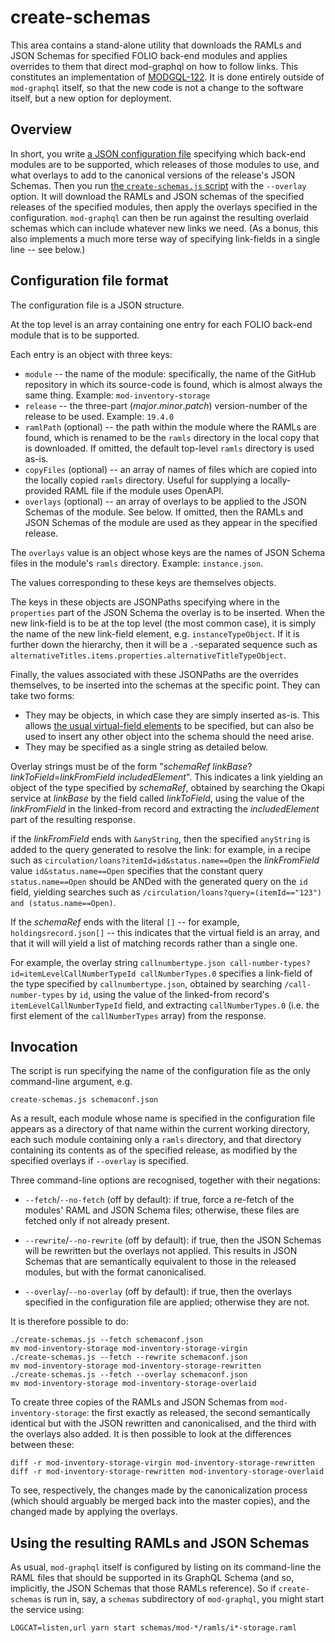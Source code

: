 # create-schemas

This area contains a stand-alone utility that downloads the RAMLs and JSON Schemas for specified FOLIO back-end modules and applies overrides to them that direct mod-graphql on how to follow links. This constitutes an implementation of [MODGQL-122](https://issues.folio.org/browse/MODGQL-122). It is done entirely outside of `mod-graphql` itself, so that the new code is not a change to the software itself, but a new option for deployment.


## Overview

In short, you write [a JSON configuration file](schemaconf.json) specifying which back-end modules are to be supported, which releases of those modules to use, and what overlays to add to the canonical versions of the release's JSON Schemas. Then you run [the `create-schemas.js` script](create-schemas.js) with the `--overlay` option. It will download the RAMLs and JSON schemas of the specified releases of the specified modules, then apply the overlays specified in the configuration. `mod-graphql` can then be run against the resulting overlaid schemas which can include whatever new links we need. (As a bonus, this also implements a much more terse way of specifying link-fields in a single line -- see below.)


## Configuration file format

The configuration file is a JSON structure.

At the top level is an array containing one entry for each FOLIO back-end module that is to be supported.

Each entry is an object with three keys:
* `module` -- the name of the module: specifically, the name of the GitHub repository in which its source-code is found, which is almost always the same thing. Example: `mod-inventory-storage`
* `release` -- the three-part (_major_._minor_._patch_) version-number of the release to be used. Example: `19.4.0`
* `ramlPath` (optional) -- the path within the module where the RAMLs are found, which is renamed to be the `ramls` directory in the local copy that is downloaded. If omitted, the default top-level `ramls` directory is used as-is.
* `copyFiles` (optional) -- an array of names of files which are copied into the locally copied `ramls` directory. Useful for supplying a locally-provided RAML file if the module uses OpenAPI.
* `overlays` (optional) -- an array of overlays to be applied to the JSON Schemas of the module. See below. If omitted, then the RAMLs and JSON Schemas of the module are used as they appear in the specified release.

The `overlays` value is an object whose keys are the names of JSON Schema files in the module's `ramls` directory. Example: `instance.json`.

The values corresponding to these keys are themselves objects.

The keys in these objects are JSONPaths specifying where in the `properties` part of the JSON Schema the overlay is to be inserted. When the new link-field is to be at the top level (the most common case), it is simply the name of the new link-field element, e.g. `instanceTypeObject`. If it is further down the hierarchy, then it will be a `.`-separated sequence such as `alternativeTitles.items.properties.alternativeTitleTypeObject`.

Finally, the values associated with these JSONPaths are the overrides themselves, to be inserted into the schemas at the specific point. They can take two forms:
* They may be objects, in which case they are simply inserted as-is. This allows [the usual virtual-field elements](../src/autogen/README.md#option-1-json-schema-extensions) to be specified, but can also be used to insert any other object into the schema should the need arise.
* They may be specified as a single string as detailed below.

Overlay strings must be of the form "_schemaRef_ _linkBase_?_linkToField_=_linkFromField_ _includedElement_". This indicates a link yielding an object of the type specified by _schemaRef_, obtained by searching the Okapi service at _linkBase_ by the field called _linkToField_, using the value of the _linkFromField_ in the linked-from record and extracting the _includedElement_ part of the resulting response.

if the _linkFromField_ ends with `&anyString`, then the specified `anyString` is added to the query generated to resolve the link: for example, in a recipe such as `circulation/loans?itemId=id&status.name==Open` the _linkFromField_ value `id&status.name==Open` specifies that the constant query `status.name==Open` should be ANDed with the generated query on the `id` field, yielding searches such as `/circulation/loans?query=(itemId=="123") and (status.name==Open)`.

If the _schemaRef_ ends with the literal `[]` -- for example, `holdingsrecord.json[]` -- this indicates that the virtual field is an array, and that it will will yield a list of matching records rather than a single one.

For example, the overlay string `callnumbertype.json call-number-types?id=itemLevelCallNumberTypeId callNumberTypes.0` specifies a link-field of the type specified by `callnumbertype.json`, obtained by searching `/call-number-types` by `id`, using the value of the linked-from record's `itemLevelCallNumberTypeId` field, and extracting `callNumberTypes.0` (i.e. the first element of the `callNumberTypes` array) from the response.


## Invocation

The script is run specifying the name of the configuration file as the only command-line argument, e.g.

	create-schemas.js schemaconf.json

As a result, each module whose name is specified in the configuration file appears as a directory of that name within the current working directory, each such module containing only a `ramls` directory, and that directory containing its contents as of the specified release, as modified by the specified overlays if `--overlay` is specified.

Three command-line options are recognised, together with their negations:

* `--fetch`/`--no-fetch` (off by default): if true, force a re-fetch of the modules' RAML and JSON Schema files; otherwise, these files are fetched only if not already present.

* `--rewrite`/`--no-rewrite` (off by default): if true, then the JSON Schemas will be rewritten but the overlays not applied. This results in JSON Schemas that are semantically equivalent to those in the released modules, but with the format canonicalised.

* `--overlay`/`--no-overlay` (off by default): if true, then the overlays specified in the configuration file are applied; otherwise they are not.

It is therefore possible to do:

	./create-schemas.js --fetch schemaconf.json
	mv mod-inventory-storage mod-inventory-storage-virgin
	./create-schemas.js --fetch --rewrite schemaconf.json
	mv mod-inventory-storage mod-inventory-storage-rewritten
	./create-schemas.js --fetch --overlay schemaconf.json
	mv mod-inventory-storage mod-inventory-storage-overlaid

To create three copies of the RAMLs and JSON Schemas from `mod-inventory-storage`: the first exactly as released, the second semantically identical but with the JSON rewritten and canonicalised, and the third with the overlays also added. It is then possible to look at the differences between these:

	diff -r mod-inventory-storage-virgin mod-inventory-storage-rewritten
	diff -r mod-inventory-storage-rewritten mod-inventory-storage-overlaid

To see, respectively, the changes made by the canonicalization process (which should arguably be merged back into the master copies), and the changed made by applying the overlays.


## Using the resulting RAMLs and JSON Schemas

As usual, `mod-graphql` itself is configured by listing on its command-line the RAML files that should be supported in its GraphQL Schema (and so, implicitly, the JSON Schemas that those RAMLs reference). So if `create-schemas` is run in, say, a `schemas` subdirectory of `mod-graphql`, you might start the service using:

	LOGCAT=listen,url yarn start schemas/mod-*/ramls/i*-storage.raml

